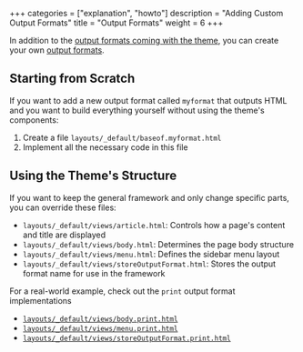 +++
categories = ["explanation", "howto"]
description = "Adding Custom Output Formats"
title = "Output Formats"
weight = 6
+++

In addition to the [output formats coming with the theme](configuration/sitemanagement/outputformats), you can create your own [output formats](https://gohugo.io/templates/output-formats/).

## Starting from Scratch

If you want to add a new output format called `myformat` that outputs HTML and you want to build everything yourself without using the theme's components:

1. Create a file `layouts/_default/baseof.myformat.html`
2. Implement all the necessary code in this file

## Using the Theme's Structure

If you want to keep the general framework and only change specific parts, you can override these files:

- `layouts/_default/views/article.html`: Controls how a page's content and title are displayed
- `layouts/_default/views/body.html`: Determines the page body structure
- `layouts/_default/views/menu.html`: Defines the sidebar menu layout
- `layouts/_default/views/storeOutputFormat.html`: Stores the output format name for use in the framework

For a real-world example, check out the `print` output format implementations

- [`layouts/_default/views/body.print.html`](https://github.com/McShelby/hugo-theme-relearn/blob/main/layouts/_default/views/body.print.html)
- [`layouts/_default/views/menu.print.html`](https://github.com/McShelby/hugo-theme-relearn/blob/main/layouts/_default/views/menu.print.html)
- [`layouts/_default/views/storeOutputFormat.print.html`](https://github.com/McShelby/hugo-theme-relearn/blob/main/layouts/_default/views/storeOutputFormat.print.html)
